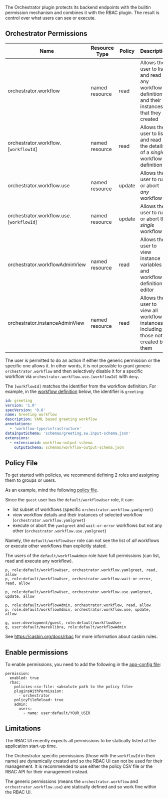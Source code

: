 The Orchestrator plugin protects its backend endpoints with the builtin permission mechanism and combines it with
the RBAC plugin. The result is control over what users can see or execute.

## Orchestrator Permissions

| Name                                     | Resource Type  | Policy | Description                                                                                    | Requirements |
| ---------------------------------------- | -------------- | ------ | ---------------------------------------------------------------------------------------------- | ------------ |
| orchestrator.workflow                    | named resource | read   | Allows the user to list and read any workflow definition and their instances that they created |              |
| orchestrator.workflow.[`workflowId`]     | named resource | read   | Allows the user to list and read the details of a _single_ workflow definition                 |              |
| orchestrator.workflow.use                | named resource | update | Allows the user to run or abort _any_ workflow                                                 |              |
| orchestrator.workflow.use.[`workflowId`] | named resource | update | Allows the user to run or abort the _single_ workflow                                          |              |
| orchestrator.workflowAdminView           | named resource | read   | Allows the user to view instance variables and workflow definition editor                      |              |
| orchestrator.instanceAdminView           | named resource | read   | Allows the user to view all workflow instances, including those not created by them            |              |

The user is permitted to do an action if either the generic permission or the specific one allows it.
In other words, it is not possible to grant generic `orchestrator.workflow` and then selectively disable it for a specific workflow via `orchestrator.workflow.use.[workflowId]` with `deny`.

The `[workflowId]` matches the identifier from the workflow definition.
For example, in the [workflow definition](https://github.com/rhdhorchestrator/serverless-workflows/blob/main/workflows/greeting/greeting.sw.yaml) below, the identifier is `greeting`:

```yaml greeting.sw.yaml
id: greeting
version: '1.0'
specVersion: '0.8'
name: Greeting workflow
description: YAML based greeting workflow
annotations:
  - 'workflow-type/infrastructure'
dataInputSchema: 'schemas/greeting.sw.input-schema.json'
extensions:
  - extensionid: workflow-output-schema
    outputSchema: schemas/workflow-output-schema.json
```

## Policy File

To get started with policies, we recommend defining 2 roles and assigning them to groups or users.

As an example, mind the following [policy file](./rbac-policy.csv).

Since the `guest` user has the `default/workflowUser` role, it can:

- list subset of workflows (specific `orchestrator.workflow.yamlgreet`)
- view workflow details and their instances of selected workflow (`orchestrator.workflow.yamlgreet`)
- execute or abort the `yamlgreet` and `wait-or-error` workflows but not any other (`orchestrator.workflow.use.yamlgreet`)

Namely, the `default/workflowUser` role can not see the list of _all_ workflows or execute other workflows than explicitly stated.

The users of the `default/workflowAdmin` role have full permissions (can list, read and execute any workflow).

```csv
p, role:default/workflowUser, orchestrator.workflow.yamlgreet, read, allow
p, role:default/workflowUser, orchestrator.workflow.wait-or-error, read, allow

p, role:default/workflowUser, orchestrator.workflow.use.yamlgreet, update, allow

p, role:default/workflowAdmin, orchestrator.workflow, read, allow
p, role:default/workflowAdmin, orchestrator.workflow.use, update, allow

g, user:development/guest, role:default/workflowUser
g, user:default/mareklibra, role:default/workflowAdmin
```

See https://casbin.org/docs/rbac for more information about casbin rules.

## Enable permissions

To enable permissions, you need to add the following in the [app-config file](../app-config.yaml):

```
permission:
  enabled: true
  rbac:
    policies-csv-file: <absolute path to the policy file>
    pluginsWithPermission:
      - orchestrator
    policyFileReload: true
    admin:
      users:
        - name: user:default/YOUR_USER
```

## Limitations

The RBAC UI recently expects all permissions to be statically listed at the application start-up time.

The Orchestrator specific permissions (those with the `workflowId` in their name) are dynamically created and so the RBAC UI can not be used for their management.
It is recommended to use either the policy CSV file or the RBAC API for their management instead.

The generic permissions (means the `orchestrator.workflow` and `orchestrator.workflow.use`) are statically defined and so work fine within the RBAC UI.
